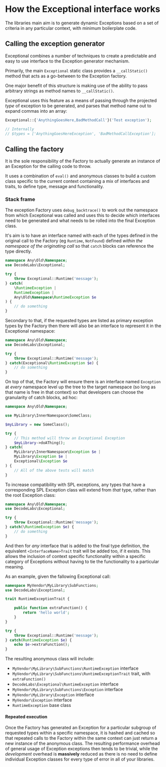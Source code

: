 # How the Exceptional interface works

The libraries main aim is to generate dynamic Exceptions based on a set of criteria in any particular context, with minimum boilerplate code.

## Calling the exception generator

Exceptional combines a number of techniques to create a predictable and easy to use interface to the Exception generator mechanism.

Primarily, the main <code>Exceptional</code> static class provides a <code>__callStatic()</code> method that acts as a go-between to the Exception factory.

One major benefit of this structure is making use of the ability to pass arbitrary strings as method names to <code>__callStatic()</code>.

Exceptional uses this feature as a means of passing through the projected _type_ of exception to be generated, and parses that method name out to expand commas into an array:

```php
Exceptional::{'AnythingGoesHere,BadMethodCall'}('Test exception');

// Internally
// $types = ['AnythingGoesHereException', 'BadMethodCallException'];
```


## Calling the factory
It is the sole responsibility of the Factory to actually generate an instance of an Exception for the calling code to throw.

It uses a combination of <code>eval()</code> and anonymous classes to build a custom class specific to the current context containing a mix of interfaces and traits, to define type, message and functionality.

### Stack frame
The exception Factory uses <code>debug_backtrace()</code> to work out the namespace from which Exceptional was called and uses this to decide which interfaces need to be generated and what needs to be rolled into the final Exception class.

It's aim is to have an interface named with each of the types defined in the original call to the Factory (eg <code>Runtime</code>, <code>NotFound</code>) defined _within the namespace of the originating call_ so that <code>catch</code> blocks can reference the type directly.

```php
namespace Any\Old\Namespace;
use DecodeLabs\Exceptional;

try {
    throw Exceptional::Runtime('message');
} catch(
    \RuntimeException |
    RuntimeException |
    Any\Old\Namespace\RuntimeException $e
) {
    // do something
}
```

Secondary to that, if the requested types are listed as primary exception types by the Factory then there will also be an interface to represent it in the Exceptional namespace:

```php
namespace Any\Old\Namespace;
use DecodeLabs\Exceptional;

try {
    throw Exceptional::Runtime('message');
} catch(Exceptional\RuntimeException $e) {
    // do something
}
```

On top of that, the Factory will ensure there is an interface named <code>Exception</code> at _every_ namespace level up the tree to the target namespace (so long as that name is free in that context) so that developers can choose the granularity of catch blocks, ad hoc:

```php
namespace Any\Old\Namespace;

use MyLibrary\InnerNamespace\SomeClass;

$myLibrary = new SomeClass();

try {
    // This method will throw an Exceptional Exception
    $myLibrary->doAThing();
} catch(
    MyLibrary\InnerNamespace\Exception $e |
    MyLibrary\Exception $e |
    Exceptional\Exception $e
) {
    // All of the above tests will match
}
```

To increase compatibility with SPL exceptions, any types that have a corresponding SPL Exception class will extend from _that_ type, rather than the root Exception class:

```php
namespace Any\Old\Namespace;
use DecodeLabs\Exceptional;

try {
    throw Exceptional::Runtime('message');
} catch(\RuntimeException $e) {
    // do something
}
```


And then for _any_ interface that is added to the final type definition, the equivalent <code>\<InterfaceName>Trait</code> trait will be added too, if it exists. This allows the inclusion of context specific functionality within a specific category of Exceptions without having to tie the functionality to a particular meaning.


As an example, given the fallowing Exceptional call:

```php
namespace MyVendor\MyLibrary\SubFunctions;
use DecodeLabs\Exceptional;

trait RuntimeExceptionTrait {

    public function extraFunction() {
        return 'hello world';
    }
}

try {
    throw Exceptional::Runtime('message');
} catch(RuntimeException $e) {
    echo $e->extraFunction();
}
```

The resulting anonymous class will include:

- <code>MyVendor\MyLibrary\SubFunctions\RuntimeException</code> interface
- <code>MyVendor\MyLibrary\SubFunctions\RuntimeExceptionTrait</code> trait, with <code>extraFunction()</code>
- <code>DecodeLabs\Exceptional\RuntimeException</code> interface
- <code>MyVendor\MyLibrary\SubFunctions\Exception</code> interface
- <code>MyVendor\MyLibrary\Exception</code> interface
- <code>MyVendor\Exception</code> interface
- <code>RuntimeException</code> base class


#### Repeated execution

Once the Factory has generated an Exception for a particular subgroup of requested types within a specific namespace, it is hashed and cached so that repeated calls to the Factory within the same context can just return a new instance of the anonymous class. The resulting performance overhead of general usage of Exception exceptions then tends to be trivial, while the _development_ overhead is **massively** reduced as there is no need to define individual Exception classes for every type of error in all of your libraries.
